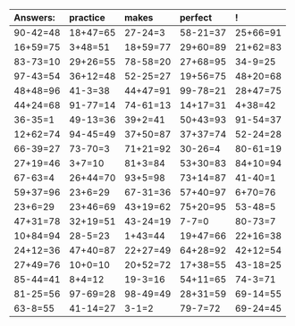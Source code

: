 | Answers: | practice | makes | perfect | ! |
| :--- | :--- | :--- | :--- | :--- |
| 90-42=48 | 18+47=65 | 27-24=3 | 58-21=37 | 25+66=91 | 
| 16+59=75 | 3+48=51 | 18+59=77 | 29+60=89 | 21+62=83 | 
| 83-73=10 | 29+26=55 | 78-58=20 | 27+68=95 | 34-9=25 | 
| 97-43=54 | 36+12=48 | 52-25=27 | 19+56=75 | 48+20=68 | 
| 48+48=96 | 41-3=38 | 44+47=91 | 99-78=21 | 28+47=75 | 
| 44+24=68 | 91-77=14 | 74-61=13 | 14+17=31 | 4+38=42 | 
| 36-35=1 | 49-13=36 | 39+2=41 | 50+43=93 | 91-54=37 | 
| 12+62=74 | 94-45=49 | 37+50=87 | 37+37=74 | 52-24=28 | 
| 66-39=27 | 73-70=3 | 71+21=92 | 30-26=4 | 80-61=19 | 
| 27+19=46 | 3+7=10 | 81+3=84 | 53+30=83 | 84+10=94 | 
| 67-63=4 | 26+44=70 | 93+5=98 | 73+14=87 | 41-40=1 | 
| 59+37=96 | 23+6=29 | 67-31=36 | 57+40=97 | 6+70=76 | 
| 23+6=29 | 23+46=69 | 43+19=62 | 75+20=95 | 53-48=5 | 
| 47+31=78 | 32+19=51 | 43-24=19 | 7-7=0 | 80-73=7 | 
| 10+84=94 | 28-5=23 | 1+43=44 | 19+47=66 | 22+16=38 | 
| 24+12=36 | 47+40=87 | 22+27=49 | 64+28=92 | 42+12=54 | 
| 27+49=76 | 10+0=10 | 20+52=72 | 17+38=55 | 43-18=25 | 
| 85-44=41 | 8+4=12 | 19-3=16 | 54+11=65 | 74-3=71 | 
| 81-25=56 | 97-69=28 | 98-49=49 | 28+31=59 | 69-14=55 | 
| 63-8=55 | 41-14=27 | 3-1=2 | 79-7=72 | 69-24=45 | 
